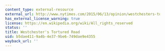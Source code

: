 ```yaml
---
content_type: external-resource
external_url: http://www.nytimes.com/2015/06/13/opinion/westchesters-tortured-road.html
has_external_license_warning: true
license: https://en.wikipedia.org/wiki/All_rights_reserved
status: ''
title: Westchester's Tortured Road
uid: b5dae411-9a4b-4e37-9be6-749dae9e4355
wayback_url: ''
---
```

